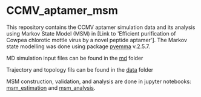 # CCMV_aptamer_msm

This repository contains the CCMV aptamer simulation data and its analysis using Markov State Model (MSM) in [Link to 'Efficient purification of Cowpea chlorotic mottle virus by a novel peptide aptamer']. The Markov state modelling was done using package [pyemma](http://www.emma-project.org/latest/) v.2.5.7. 

MD simulation input files can be found in the [md](./md) folder

Trajectory and topology fils can be found in the [data](./data) folder

MSM construction, validation, and analysis are done in jupyter notebooks: [msm_estimation](./msm_estimation.ipynb) and [msm_analysis](./msm_analysis.ipynb).

